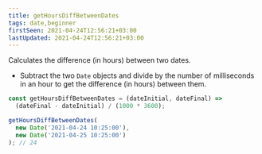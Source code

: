 ```yaml
---
title: getHoursDiffBetweenDates
tags: date,beginner
firstSeen: 2021-04-24T12:56:21+03:00
lastUpdated: 2021-04-24T12:56:21+03:00
---
```


Calculates the difference (in hours) between two dates.

- Subtract the two `Date` objects and divide by the number of milliseconds in an hour to get the difference (in hours) between them.

```js
const getHoursDiffBetweenDates = (dateInitial, dateFinal) =>
  (dateFinal - dateInitial) / (1000 * 3600);
```

```js
getHoursDiffBetweenDates(
  new Date('2021-04-24 10:25:00'),
  new Date('2021-04-25 10:25:00')
); // 24
```
